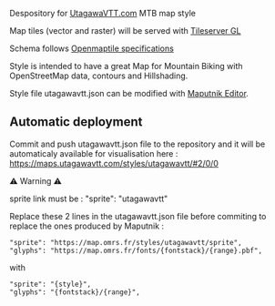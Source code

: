 Despository for [UtagawaVTT.com](https://www.utagawavtt.com) MTB map style

Map tiles (vector and raster) will be served with [Tileserver GL](https://github.com/maptiler/tileserver-gl) 

Schema follows [Openmaptile specifications](https://openmaptiles.org/schema/)

Style is intended to have a great Map for Mountain Biking with OpenStreetMap data, contours and Hillshading.

Style file utagawavtt.json can be modified with [Maputnik Editor](https://maputnik.github.io).


## Automatic deployment

Commit and push utagawavtt.json file to the repository and it will be automaticaly available for visualisation here : https://maps.utagawavtt.com/styles/utagawavtt/#2/0/0

⚠️ Warning ⚠️

sprite link must be : "sprite": "utagawavtt"

Replace these 2 lines in the utagawavtt.json file before commiting to replace the ones produced by Maputnik :

    "sprite": "https://map.omrs.fr/styles/utagawavtt/sprite",
    "glyphs": "https://map.omrs.fr/fonts/{fontstack}/{range}.pbf",
  
  with 
  
    "sprite": "{style}",
    "glyphs": "{fontstack}/{range}",
  
